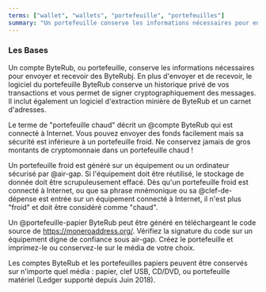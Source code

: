 ```yaml
---
terms: ["wallet", "wallets", "portefeuille", "portefeuilles"]
summary: "Un portefeuille conserve les informations nécessaires pour envoyer et recevoir des ByteRubj"
---
```


### Les Bases

Un compte ByteRub, ou portefeuille, conserve les informations nécessaires pour envoyer et recevoir des ByteRubj. En plus d'envoyer et de recevoir, le logiciel du portefeuille ByteRub conserve un historique privé de vos transactions et vous permet de signer cryptographiquement des messages. Il inclut également un logiciel d'extraction minière de ByteRub et un carnet d'adresses.

Le terme de "portefeuille chaud" décrit un @compte ByteRub qui est connecté à Internet. Vous pouvez envoyer des fonds facilement mais sa sécurité est inférieure à un portefeuille froid. Ne conservez jamais de gros montants de cryptomonnaie dans un portefeuille chaud !

Un portefeuille froid est généré sur un équipement ou un ordinateur sécurisé par @air-gap. Si l'équipement doit être réutilisé, le stockage de donnée doit être scrupuleusement effacé. Dès qu'un portefeuille froid est connecté à Internet, ou que sa phrase mnémonique ou sa @clef-de-dépense est entrée sur un équipement connecté à Internet, il n'est plus "froid" et doit être considéré comme "chaud".

Un @portefeuille-papier ByteRub peut être généré en téléchargeant le code source de https://moneroaddress.org/. Vérifiez la signature du code sur un équipement digne de confiance sous air-gap. Créez le portefeuille et imprimez-le ou conservez-le sur le média de votre choix.

Les comptes ByteRub et les portefeuilles papiers peuvent être conservés sur n'importe quel média : papier, clef USB, CD/DVD, ou portefeuille matériel (Ledger supporté depuis Juin 2018).
